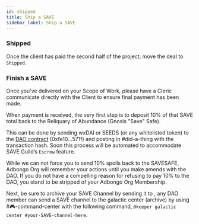 ```yaml
---
id: shipped
title: Ship a SAVE
sidebar_label: Ship a SAVE
---
```


### Shipped

Once the client has paid the second half of the project, move the deal to `Shipped`.

### Finish a SAVE

Once you’ve delivered on your Scope of Work, please have a Cleric communicate directly with the Client to ensure final payment has been made.

When payment is received, the very first step is to deposit 10% of that SAVE total back to the Reliquary of Abundance (Gnosis "Save" Safe).

This can be done by sending wxDAI or SEEDS (or any whitelisted token) to the [DAO contract](https://blockscout.com/poa/xdai/address/0xfe1084bC16427e5EB7f13Fc19bCD4E641F7d571f) (0xfe10...571f) and posting in <span class='channels'>#did-a-thing</span> with the transaction hash. Soon this process will be automated to accommodate SAVE Guild’s `Escrow` feature.

While we can not force you to send 10% spoils back to the SAVESAFE, Adbongo Org will remember your actions until you make amends with the DAO. If you do not have a compelling reason for refusing to pay 10% to the DAO, you stand to be stripped of your Adbongo Org Membership.

Next, be sure to archive your SAVE Channel by sending it to , any DAO member can send a SAVE channel to the galactic center (archive) by using <span class='channels'>#🎮-command-center</span> with the following command, `@keeper galactic center #your-SAVE-channel-here`.